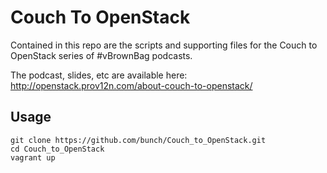 # Couch To OpenStack

Contained in this repo are the scripts and supporting files for the Couch to OpenStack series of #vBrownBag podcasts.

The podcast, slides, etc are available here: http://openstack.prov12n.com/about-couch-to-openstack/

## Usage

	git clone https://github.com/bunch/Couch_to_OpenStack.git
	cd Couch_to_OpenStack
	vagrant up

